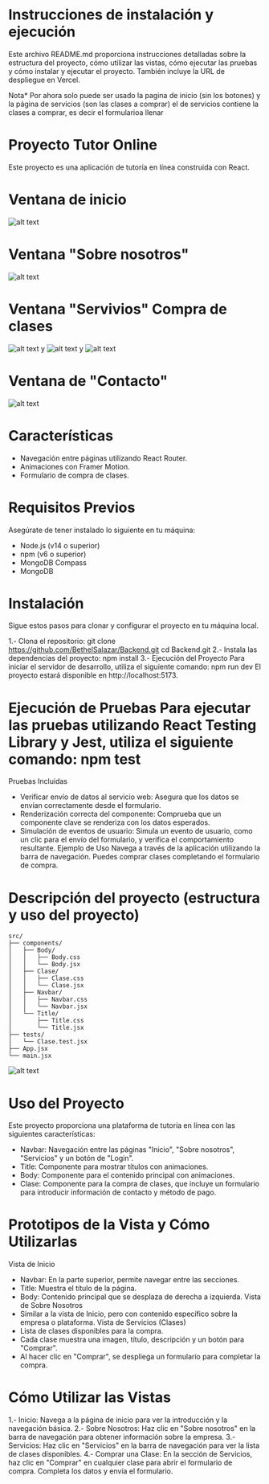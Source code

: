 # Instrucciones de instalación y ejecución

Este archivo README.md proporciona instrucciones detalladas sobre la estructura del proyecto, cómo utilizar las vistas, cómo ejecutar las pruebas y cómo instalar y ejecutar el proyecto. También incluye la URL de despliegue en Vercel.

Nota* Por ahora solo puede ser usado la pagina de inicio (sin los botones) y la página de servicios (son las clases a comprar) el de servicios contiene la clases a comprar, es decir el formularioa llenar

# Proyecto Tutor Online
Este proyecto es una aplicación de tutoría en línea construida con React.
# Ventana de inicio
![alt text](image-1.png)
# Ventana "Sobre nosotros"
![alt text](image-2.png)
# Ventana "Servivios" Compra de clases
![alt text](image-3.png)
y
![alt text](image-4.png)
y
![alt text](image-5.png)
# Ventana de "Contacto"
![alt text](image-6.png)


# Características
- Navegación entre páginas utilizando React Router.
- Animaciones con Framer Motion.
- Formulario de compra de clases.

# Requisitos Previos
Asegúrate de tener instalado lo siguiente en tu máquina:
- Node.js (v14 o superior)
- npm (v6 o superior)
- MongoDB Compass
- MongoDB

# Instalación
Sigue estos pasos para clonar y configurar el proyecto en tu máquina local.

1.- Clona el repositorio:
git clone https://github.com/BethelSalazar/Backend.git
cd Backend.git
2.- Instala las dependencias del proyecto: npm install
3.- Ejecución del Proyecto Para iniciar el servidor de desarrollo, utiliza el siguiente comando: npm run dev El proyecto estará disponible en http://localhost:5173.

# Ejecución de Pruebas Para ejecutar las pruebas utilizando React Testing Library y Jest, utiliza el siguiente comando: npm test
Pruebas Incluidas
- Verificar envío de datos al servicio web: Asegura que los datos se envían correctamente desde el formulario.
- Renderización correcta del componente: Comprueba que un componente clave se renderiza con los datos esperados.
- Simulación de eventos de usuario: Simula un evento de usuario, como un clic para el envío del formulario, y verifica el comportamiento resultante. Ejemplo de Uso Navega a través de la aplicación utilizando la barra de navegación. Puedes comprar clases completando el formulario de compra.

# Descripción del proyecto (estructura y uso del proyecto)
```
src/
├── components/
│   ├── Body/
│   │   ├── Body.css
│   │   └── Body.jsx
│   ├── Clase/
│   │   ├── Clase.css
│   │   └── Clase.jsx
│   ├── Navbar/
│   │   ├── Navbar.css
│   │   └── Navbar.jsx
│   └── Title/
│       ├── Title.css
│       └── Title.jsx
├── tests/
│   └── Clase.test.jsx
├── App.jsx
└── main.jsx
```
![alt text](image-7.png)
# Uso del Proyecto
Este proyecto proporciona una plataforma de tutoría en línea con las siguientes características:

- Navbar: Navegación entre las páginas "Inicio", "Sobre nosotros", "Servicios" y un botón de "Login".
- Title: Componente para mostrar títulos con animaciones.
- Body: Componente para el contenido principal con animaciones.
- Clase: Componente para la compra de clases, que incluye un formulario para introducir información de contacto y método de pago.

# Prototipos de la Vista y Cómo Utilizarlas 
Vista de Inicio 
- Navbar: En la parte superior, permite navegar entre las secciones. 
- Title: Muestra el título de la página. 
- Body: Contenido principal que se desplaza de derecha a izquierda. Vista de Sobre Nosotros 
- Similar a la vista de Inicio, pero con contenido específico sobre la empresa o plataforma. 
Vista de Servicios (Clases) 
- Lista de clases disponibles para la compra. 
- Cada clase muestra una imagen, título, descripción y un botón para "Comprar".
- Al hacer clic en "Comprar", se despliega un formulario para completar la compra.

# Cómo Utilizar las Vistas
1.- Inicio: Navega a la página de inicio para ver la introducción y la navegación básica. 
2.- Sobre Nosotros: Haz clic en "Sobre nosotros" en la barra de navegación para obtener información sobre la empresa. 
3.- Servicios: Haz clic en "Servicios" en la barra de navegación para ver la lista de clases disponibles. 
4.- Comprar una Clase: En la sección de Servicios, haz clic en "Comprar" en cualquier clase para abrir el formulario de compra. Completa los datos y envía el formulario.


